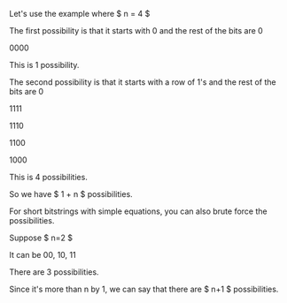 Let's use the example where $ n = 4 $

The first possibility is that it starts with 0 and the rest of the bits are 0

0000

This is 1 possibility.

The second possibility is that it starts with a row of 1's and the rest of the bits are 0

1111

1110

1100

1000

This is 4 possibilities.

So we have $ 1 + n $ possibilities.

For short bitstrings with simple equations, you can also brute force the possibilities.

Suppose $ n=2 $

It can be 00, 10, 11

There are 3 possibilities.

Since it's more than n by 1, we can say that there are $ n+1 $ possibilities.
